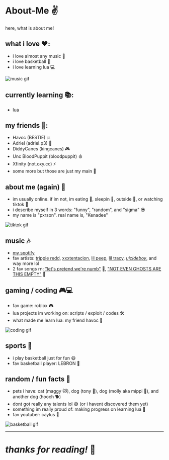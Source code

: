 # About-Me ✌️
here, what is about me!

## what i love ❤️:
- i love almost any music 🎵
- i love basketball 🏀
- i love learning lua 💻

![music gif](https://media.giphy.com/media/3o7aD2saalBwwftBIY/giphy.gif)

## currently learning 📚:
- lua

## my friends 👥:
- Havoc (BESTIE) 💥
- Adriel (adriel.p3) 🐼
- DiddyCanes (kingcanes) 🎮
- Unc BloodPuppit (bloodpuppit) 🩸
- Xfinity (not.oxy.cc) ⚡
- some more but those are just my main 💯

## about me (again) 🖤
- im usually online. if im not, im eating 🍔, sleepin 🛌, outside 🌳, or watching tiktok 📱
- i describe myself in 3 words: "funny", "random", and "sigma" 😎
- my name is "pxrson". real name is, "Kenadee"

![tiktok gif](https://media.giphy.com/media/l0MYu5JMp0L3hdhRe/giphy.gif)

## music 🎶
- [my spotify](https://open.spotify.com/user/31semjzsclnnsulnm44bvzyeokcu?si=8e9fd303e7844bb4)
- fav artists: [trippie redd](https://open.spotify.com/artist/6Xgp2XMz1fhVYe7i6yNAax?si=tbJeVHO4S9iqrnMLil4aJw), [xxxtentacion](https://open.spotify.com/artist/15UsOTVnJzReFVN1VCnxy4?si=Xn5PzQQiSzShIK2LhRCCqw), [lil peep](https://open.spotify.com/artist/2kCcBybjl3SAtIcwdWpUe3?si=PGMxzpR1TLO_oqfklw2smQ), [lil tracy](https://open.spotify.com/artist/5g63iWaMJ2UrkZMkCC8dMi?si=DenM1om_TiyFIec-FJCkJw), [$uicideboy$](https://open.spotify.com/artist/1VPmR4DJC1PlOtd0IADAO0?si=H69e54wmRmajA7x5ae1vzg), and way more lol
- 2 fav songs rn: ["let's pretend we're numb"](https://open.spotify.com/track/4VOLwHXIrB5zktV7prPeOW?si=5f1f36bf5a6748bb) 🖤, ["NOT EVEN GHOSTS ARE THIS EMPTY"](https://open.spotify.com/track/7rzNKooM3JrKVT40fR22HI?si=56f6a9fec3754ef0) 👻

## gaming / coding 🎮💻
- fav game: roblox 🎮
- lua projects im working on: scripts / exploit / codes 🛠️
- what made me learn lua: my friend havoc 🙏

![coding gif](https://media.giphy.com/media/3o7abldj0b3rxrZUxW/giphy.gif)

## sports 🏀
- i play basketball just for fun 😄
- fav basketball player: LEBRON 👑

## random / fun facts 🎲
- pets i have: cat (maggy 🐱), dog (tony 🐶), dog (molly aka mippi 🐶), and another dog (hooch 🐕)
- dont got really any talents lol 😅 (or i havent discovered them yet)
- something im really proud of: making progress on learning lua 🎉
- fav youtuber: caylus 🎥

![basketball gif](https://media.giphy.com/media/l3vR3vPnI9i7cI0Ew/giphy.gif)

---

# *thanks for reading!* 🤍
